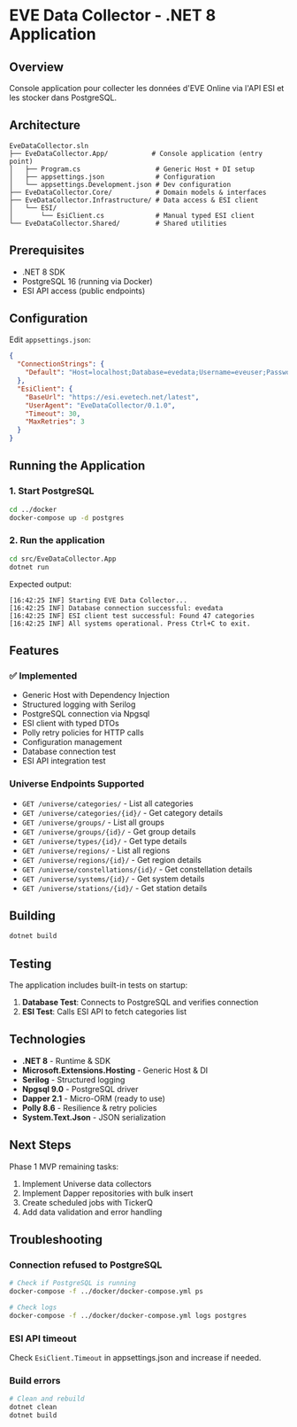 # EVE Data Collector - .NET 8 Application

## Overview

Console application pour collecter les données d'EVE Online via l'API ESI et les stocker dans PostgreSQL.

## Architecture

```
EveDataCollector.sln
├── EveDataCollector.App/           # Console application (entry point)
│   ├── Program.cs                   # Generic Host + DI setup
│   ├── appsettings.json             # Configuration
│   └── appsettings.Development.json # Dev configuration
├── EveDataCollector.Core/           # Domain models & interfaces
├── EveDataCollector.Infrastructure/ # Data access & ESI client
│   └── ESI/
│       └── EsiClient.cs             # Manual typed ESI client
└── EveDataCollector.Shared/         # Shared utilities
```

## Prerequisites

- .NET 8 SDK
- PostgreSQL 16 (running via Docker)
- ESI API access (public endpoints)

## Configuration

Edit `appsettings.json`:

```json
{
  "ConnectionStrings": {
    "Default": "Host=localhost;Database=evedata;Username=eveuser;Password=changeme"
  },
  "EsiClient": {
    "BaseUrl": "https://esi.evetech.net/latest",
    "UserAgent": "EveDataCollector/0.1.0",
    "Timeout": 30,
    "MaxRetries": 3
  }
}
```

## Running the Application

### 1. Start PostgreSQL

```bash
cd ../docker
docker-compose up -d postgres
```

### 2. Run the application

```bash
cd src/EveDataCollector.App
dotnet run
```

Expected output:
```
[16:42:25 INF] Starting EVE Data Collector...
[16:42:25 INF] Database connection successful: evedata
[16:42:25 INF] ESI client test successful: Found 47 categories
[16:42:25 INF] All systems operational. Press Ctrl+C to exit.
```

## Features

### ✅ Implemented

- Generic Host with Dependency Injection
- Structured logging with Serilog
- PostgreSQL connection via Npgsql
- ESI client with typed DTOs
- Polly retry policies for HTTP calls
- Configuration management
- Database connection test
- ESI API integration test

### Universe Endpoints Supported

- `GET /universe/categories/` - List all categories
- `GET /universe/categories/{id}/` - Get category details
- `GET /universe/groups/` - List all groups
- `GET /universe/groups/{id}/` - Get group details
- `GET /universe/types/{id}/` - Get type details
- `GET /universe/regions/` - List all regions
- `GET /universe/regions/{id}/` - Get region details
- `GET /universe/constellations/{id}/` - Get constellation details
- `GET /universe/systems/{id}/` - Get system details
- `GET /universe/stations/{id}/` - Get station details

## Building

```bash
dotnet build
```

## Testing

The application includes built-in tests on startup:
1. **Database Test**: Connects to PostgreSQL and verifies connection
2. **ESI Test**: Calls ESI API to fetch categories list

## Technologies

- **.NET 8** - Runtime & SDK
- **Microsoft.Extensions.Hosting** - Generic Host & DI
- **Serilog** - Structured logging
- **Npgsql 9.0** - PostgreSQL driver
- **Dapper 2.1** - Micro-ORM (ready to use)
- **Polly 8.6** - Resilience & retry policies
- **System.Text.Json** - JSON serialization

## Next Steps

Phase 1 MVP remaining tasks:
1. Implement Universe data collectors
2. Implement Dapper repositories with bulk insert
3. Create scheduled jobs with TickerQ
4. Add data validation and error handling

## Troubleshooting

### Connection refused to PostgreSQL

```bash
# Check if PostgreSQL is running
docker-compose -f ../docker/docker-compose.yml ps

# Check logs
docker-compose -f ../docker/docker-compose.yml logs postgres
```

### ESI API timeout

Check `EsiClient.Timeout` in appsettings.json and increase if needed.

### Build errors

```bash
# Clean and rebuild
dotnet clean
dotnet build
```
